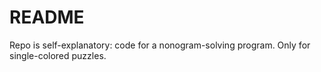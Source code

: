 README
======

Repo is self-explanatory: code for a nonogram-solving program. Only for single-colored puzzles.

